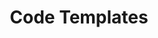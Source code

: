 ---
title: Code Templates
layout: docs  # Do not modify.

# Optional header image (relative to `static/media/` folder).
header:
  caption: ""
  image: ""
---